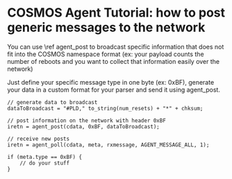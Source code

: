 COSMOS Agent Tutorial: how to post generic messages to the network
==================================================================

You can use \ref agent_post to broadcast specific information that does not fit into the COSMOS namespace format (ex: your payload counts the number of reboots and you want to collect that information easily over the network)

Just define your specific message type in one byte (ex: 0xBF), generate your data in a custom format for your parser and send it using agent_post.
```
// generate data to broadcast
dataToBroadcast = "#PLD," to_string(num_resets) + "*" + chksum;

// post information on the network with header 0xBF
iretn = agent_post(cdata, 0xBF, dataToBroadcast); 
```

```
// receive new posts
iretn = agent_poll(cdata, meta, rxmessage, AGENT_MESSAGE_ALL, 1);

if (meta.type == 0xBF) {
	// do your stuff
}
```
